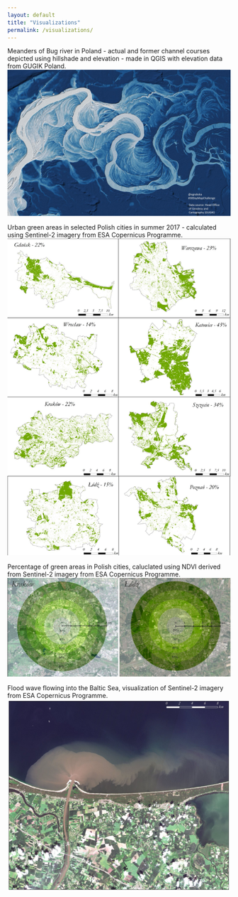 ```yaml
---
layout: default
title: "Visualizations"
permalink: /visualizations/
---
```


Meanders of Bug river in Poland - actual and former channel courses depicted using hillshade and elevation  - made in QGIS with elevation data from 
GUGIK Poland.
![Image](FEdVc9gXwAMNzkY.jpg)

Urban green areas in selected Polish cities in summer 2017 - calculated using Sentinel-2 imagery from ESA Copernicus Programme.
![Image](26757773_266921627176591_664760967868165779_o.jpg)

Percentage of green areas in Polish cities, caluclated using NDVI derived from Sentinel-2 imagery from ESA Copernicus Programme.
![Image](36114236_333305860538167_2291026995540131840_n.jpg)

Flood wave flowing into the Baltic Sea, visualization of Sentinel-2 imagery from ESA Copernicus Programme.
![Image](61417658_530149897520428_6879272383841042432_n.jpg)

